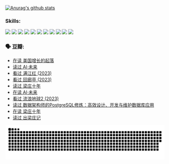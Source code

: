 
[![Anurag's github stats](https://github-readme-stats.vercel.app/api?username=w940853815)](https://github.com/anuraghazra/github-readme-stats)

### Skills:

<code><img height="32" src="https://cdn.jsdelivr.net/npm/simple-icons@v5/icons/python.svg"></code>
<code><img height="32" src="https://cdn.jsdelivr.net/npm/simple-icons@v5/icons/javascript.svg"></code>
<code><img height="32" src="https://cdn.jsdelivr.net/npm/simple-icons@v5/icons/django.svg"></code>
<code><img height="32" src="https://cdn.jsdelivr.net/npm/simple-icons@v5/icons/flask.svg"></code>
<code><img height="32" src="https://cdn.jsdelivr.net/npm/simple-icons@v5/icons/vuetify.svg"></code>
<code><img height="32" src="https://cdn.jsdelivr.net/npm/simple-icons@v5/icons/git.svg"></code>
<code><img height="32" src="https://cdn.jsdelivr.net/npm/simple-icons@v5/icons/docker.svg"></code>
<code><img height="32" src="https://cdn.jsdelivr.net/npm/simple-icons@v5/icons/postgresql.svg"></code>
<code><img height="32" src="https://cdn.jsdelivr.net/npm/simple-icons@v5/icons/elasticsearch.svg"></code>
<code><img height="32" src="https://cdn.jsdelivr.net/npm/simple-icons@v5/icons/macos.svg"></code>
<code><img height="32" src="https://cdn.jsdelivr.net/npm/simple-icons@v5/icons/linux.svg"></code>

### 🗣 豆瓣:

<!-- DOUBAN-ACTIVITIES:START -->
- [在读 美国增长的起落](https://www.douban.com/people/136069238/status/4220055912/?_i=83116739)
- [读过 AI·未来](https://www.douban.com/people/136069238/status/4220054171/?_i=83116740)
- [看过 满江红‎ (2023)](https://www.douban.com/people/136069238/status/4219146433/?_i=83116740)
- [看过 回廊亭‎ (2023)](https://www.douban.com/people/136069238/status/4215992758/?_i=83116740)
- [读过 梁庄十年](https://www.douban.com/people/136069238/status/4206664969/?_i=83116740)
- [在读 AI·未来](https://www.douban.com/people/136069238/status/4206653520/?_i=83116740)
- [看过 流浪地球2‎ (2023)](https://www.douban.com/people/136069238/status/4199558549/?_i=83116740)
- [读过 数据架构师的PostgreSQL修炼：高效设计、开发与维护数据库应用](https://www.douban.com/people/136069238/status/4199451104/?_i=83116740)
- [在读 梁庄十年](https://www.douban.com/people/136069238/status/4198822794/?_i=83116740)
- [读过 出梁庄记](https://www.douban.com/people/136069238/status/4198821001/?_i=83116740)
<!-- DOUBAN-ACTIVITIES:END -->


![Snake animation](https://raw.githubusercontent.com/w940853815/w940853815/output/github-contribution-grid-snake.svg)

<!--
**w940853815/w940853815** is a ✨ _special_ ✨ repository because its `README.md` (this file) appears on your GitHub profile.

Here are some ideas to get you started:

- 🔭 I’m currently working on ...
- 🌱 I’m currently learning ...
- 👯 I’m looking to collaborate on ...
- 🤔 I’m looking for help with ...
- 💬 Ask me about ...
- 📫 How to reach me: ...
- 😄 Pronouns: ...
- ⚡ Fun fact: ...
-->
